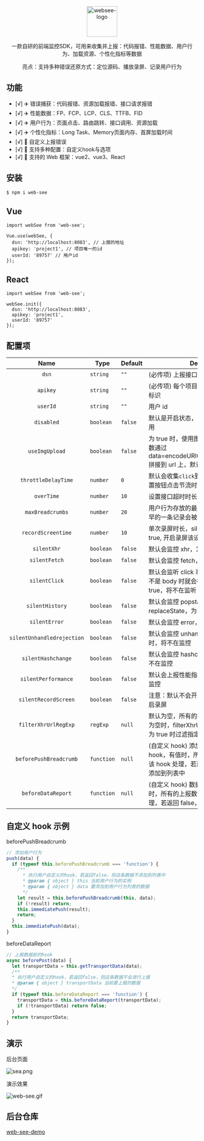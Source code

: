 <div align="center">
    <a href="#" target="_blank">
    <img src="https://i.postimg.cc/bN7f4YY3/logo.png" alt="websee-logo" height="80">
    </a>
    <p>一款自研的前端监控SDK，可用来收集并上报：代码报错、性能数据、用户行为、加载资源、个性化指标等数据</p>
    <p>亮点：支持多种错误还原方式：定位源码、播放录屏、记录用户行为</p>
</div>

## 功能

- [√] ✈️ 错误捕获：代码报错、资源加载报错、接口请求报错
- [√] ✈️ 性能数据：FP、FCP、LCP、CLS、TTFB、FID
- [√] ✈️ 用户行为：页面点击、路由跳转、接口调用、资源加载
- [√] ✈️ 个性化指标：Long Task、Memory页面内存、首屏加载时间
- [√] 🚀 自定义上报错误
- [√] 🚀 支持多种配置：自定义hook与选项
- [√] 🚀 支持的 Web 框架：vue2、vue3、React

## 安装

```bash
$ npm i web-see
```

## Vue

```
import webSee from 'web-see';

Vue.use(webSee, {
  dsn: 'http://localhost:8083', // 上报的地址
  apikey: 'project1', // 项目唯一的id
  userId: '89757' // 用户id
});
```

## React

```
import webSee from 'web-see';

webSee.init({
  dsn: 'http://localhost:8083',
  apikey: 'project1',
  userId: '89757'
});
```

## 配置项

|            Name            | Type       | Default | Description                                                                                                             |
| :------------------------: | ---------- | ------- | ----------------------------------------------------------------------------------------------------------------------- |
|           `dsn`            | `string`   | `""`    | (必传项) 上报接口的地址，post 方法                                                                                      |
|          `apikey`          | `string`   | `""`    | (必传项) 每个项目对应一个 apikey，唯一标识                                                                              |
|          `userId`          | `string`   | `""`    | 用户 id                                                                                                                 |
|         `disabled`         | `boolean`  | `false` | 默认是开启状态，为 true 时，会将 sdk 禁用                                                                               |
|       `useImgUpload`       | `boolean`  | `false` | 为 true 时，使用图片打点上报的方式，参数通过 data=encodeURIComponent(reportData) 拼接到 url 上，默认为 false            |
|    `throttleDelayTime`     | `number`   | `0`     | 默认会收集`click`到的标签，该参数可以设置按钮点击节流时间                                                               |
|         `overTime`         | `number`   | `10`    | 设置接口超时时长，默认 10s                                                                                              |
|      `maxBreadcrumbs`      | `number`   | `20`    | 用户行为存放的最大容量，超过 20 条，最早的一条记录会被覆盖掉                                                            |
|     `recordScreentime`     | `number`   | `10`    | 单次录屏时长，silentRecordScreen 设为 true, 开启录屏该设置才有效                                                        |
|        `silentXhr`         | `boolean`  | `false` | 默认会监控 xhr，为 true 时，将不再监控                                                                                  |
|       `silentFetch`        | `boolean`  | `false` | 默认会监控 fetch，为 true 时，将不再监控                                                                                |
|       `silentClick`        | `boolean`  | `false` | 默认会监听 click 事件，当用户点击的标签不是 body 时就会被放入 breadcrumb，为 true，将不在监听                           |
|      `silentHistory`       | `boolean`  | `false` | 默认会监控 popstate、pushState、replaceState，为 true 时，将不再监控                                                    |
|       `silentError`        | `boolean`  | `false` | 默认会监控 error，为 true 时，将不在监控                                                                                |
| `silentUnhandledrejection` | `boolean`  | `false` | 默认会监控 unhandledrejection，为 true 时，将不在监控                                                                   |
|     `silentHashchange`     | `boolean`  | `false` | 默认会监控 hashchange，为 true 时，将不在监控                                                                           |
|    `silentPerformance`     | `boolean`  | `false` | 默认会上报性能指标，为 true 时，将不在监控                                                                              |
|    `silentRecordScreen`    | `boolean`  | `false` | 注意：默认不会开启录屏，为 true 时，开启录屏                                                                            |
|    `filterXhrUrlRegExp`    | `regExp`   | `null`  | 默认为空，所有的接口请求都会被监听，不为空时，filterXhrUrlRegExp.test(xhr.url)为 true 时过滤指定的接口                  |
|   `beforePushBreadcrumb`   | `function` | `null`  | (自定义 hook) 添加到行为列表前的 hook，有值时，所有的用户行为都要经过该 hook 处理，若返回 false，该行为不会添加到列表中 |
|     `beforeDataReport`     | `function` | `null`  | (自定义 hook) 数据上报前的 hook，有值时，所有的上报数据都要经过该 hook 处理，若返回 false，该条数据不会上报             |

## 自定义 hook 示例

beforePushBreadcrumb

```javascript
// 添加用户行为
push(data) {
  if (typeof this.beforePushBreadcrumb === 'function') {
    /**
      * 执行用户自定义的hook，若返回false，则这条数据不添加到列表中
      * @param { object } this 当前用户行为的实例
      * @param { object } data 要添加到用户行为列表的数据
      */
    let result = this.beforePushBreadcrumb(this, data);
    if (!result) return;
    this.immediatePush(result);
    return;
  }
  this.immediatePush(data);
}
```

beforeDataReport

```javascript
// 上报数据前的hook
async beforePost(data) {
  let transportData = this.getTransportData(data);
  /**
  * 执行用户自定义的hook，若返回false，则这条数据不会进行上报
  * @param { object } transportData 当前要上报的数据
  */
  if (typeof this.beforeDataReport === 'function') {
    transportData = this.beforeDataReport(transportData);
    if (!transportData) return false;
  }
  return transportData;
}
```

## 演示

后台页面

![sea.png](https://p1-juejin.byteimg.com/tos-cn-i-k3u1fbpfcp/93521acd7dd0499295bcd336a8a55fbc~tplv-k3u1fbpfcp-watermark.image?)

演示效果

![web-see.gif](https://p9-juejin.byteimg.com/tos-cn-i-k3u1fbpfcp/1ca730fd02164501a82eb492a6bf8583~tplv-k3u1fbpfcp-watermark.image?)

## 后台仓库

[web-see-demo](https://github.com/xy-sea/web-see-demo)
